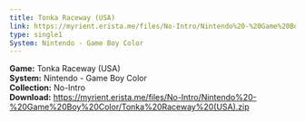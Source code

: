 ```yaml
---
title: Tonka Raceway (USA)
link: https://myrient.erista.me/files/No-Intro/Nintendo%20-%20Game%20Boy%20Color/Tonka%20Raceway%20(USA).zip
type: single1
System: Nintendo - Game Boy Color
---
```

<b>Game:</b> Tonka Raceway (USA)<br>
<b>System:</b> Nintendo - Game Boy Color<br>
<b>Collection:</b> No-Intro<br>
<b>Download:</b> https://myrient.erista.me/files/No-Intro/Nintendo%20-%20Game%20Boy%20Color/Tonka%20Raceway%20(USA).zip
